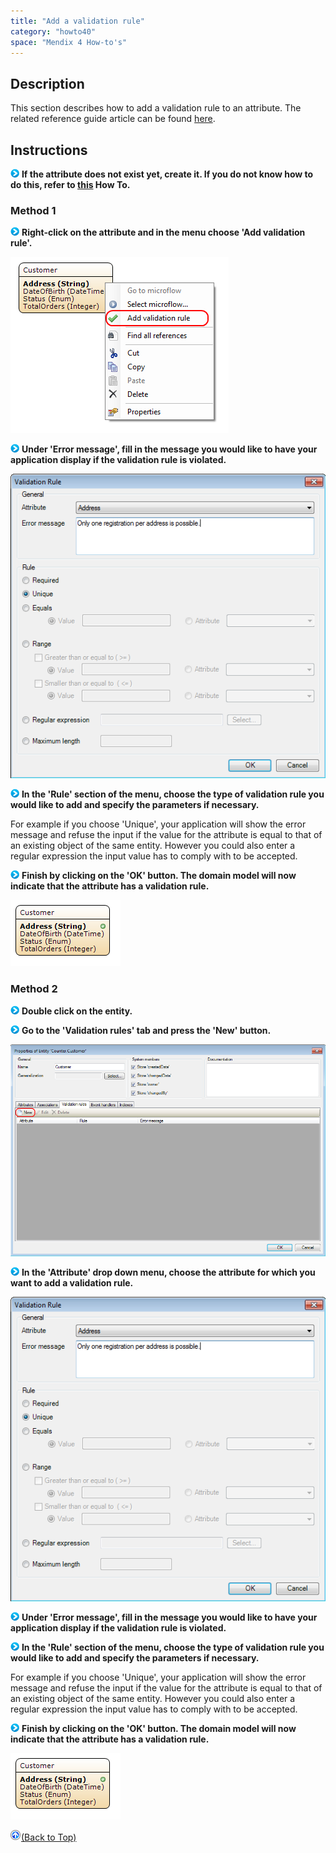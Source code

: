 ```yaml
---
title: "Add a validation rule"
category: "howto40"
space: "Mendix 4 How-to's"
---
```

## Description

This section describes how to add a validation rule to an attribute. The related reference guide article can be found [here](https://world.mendix.com/pages/releaseview.action?pageId=9699429).

## Instructions

![](attachments/819203/917932.png) **If the attribute does not exist yet, create it. If you do not know how to do this, refer to [this](https://world.mendix.com/display/howto25/Add+an+attribute) How To.**

### Method 1

![](attachments/819203/917932.png) **Right-click on the attribute and in the menu choose 'Add validation rule'.**

![](attachments/2621526/2752538.png)

![](attachments/819203/917932.png) **Under 'Error message', fill in the message you would like to have your application display if the validation rule is violated.**

![](attachments/2621526/2752537.png)

![](attachments/819203/917932.png) **In the 'Rule' section of the menu, choose the type of validation rule you would like to add and specify the parameters if necessary.**

For example if you choose 'Unique', your application will show the error message and refuse the input if the value for the attribute is equal to that of an existing object of the same entity. However you could also enter a regular expression the input value has to comply with to be accepted.

![](attachments/819203/917932.png) **Finish by clicking on the 'OK' button. The domain model will now indicate that the attribute has a validation rule.**

![](attachments/2621526/2752536.png)

### Method 2

![](attachments/819203/917932.png) **Double click on the entity.**

![](attachments/819203/917932.png) **Go to the 'Validation rules' tab and press the 'New' button.**

![](attachments/2621526/2752539.png)

![](attachments/819203/917932.png) **In the 'Attribute' drop down menu, choose the attribute for which you want to add a validation rule.**

![](attachments/2621526/2752537.png)

![](attachments/819203/917932.png) **Under 'Error message', fill in the message you would like to have your application display if the validation rule is violated.**

![](attachments/819203/917932.png) **In the 'Rule' section of the menu, choose the type of validation rule you would like to add and specify the parameters if necessary.**

For example if you choose 'Unique', your application will show the error message and refuse the input if the value for the attribute is equal to that of an existing object of the same entity. However you could also enter a regular expression the input value has to comply with to be accepted.

![](attachments/819203/917932.png) **Finish by clicking on the 'OK' button. The domain model will now indicate that the attribute has a validation rule.**

![](attachments/2621526/2752536.png)

[![](attachments/819203/917564.png)](add-a-validation-rule)[(Back to Top)](add-a-validation-rule)